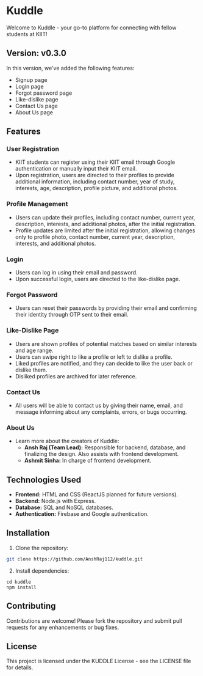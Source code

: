 # Kuddle

Welcome to Kuddle - your go-to platform for connecting with fellow students at KIIT!

## Version: v0.3.0

In this version, we've added the following features:
- Signup page
- Login page
- Forgot password page
- Like-dislike page
- Contact Us page
- About Us page

## Features

### User Registration

- KIIT students can register using their KIIT email through Google authentication or manually input their KIIT email.
- Upon registration, users are directed to their profiles to provide additional information, including contact number, year of study, interests, age, description, profile picture, and additional photos.

### Profile Management

- Users can update their profiles, including contact number, current year, description, interests, and additional photos, after the initial registration.
- Profile updates are limited after the initial registration, allowing changes only to profile photo, contact number, current year, description, interests, and additional photos.

### Login

- Users can log in using their email and password.
- Upon successful login, users are directed to the like-dislike page.

### Forgot Password

- Users can reset their passwords by providing their email and confirming their identity through OTP sent to their email.

### Like-Dislike Page

- Users are shown profiles of potential matches based on similar interests and age range.
- Users can swipe right to like a profile or left to dislike a profile.
- Liked profiles are notified, and they can decide to like the user back or dislike them.
- Disliked profiles are archived for later reference.

### Contact Us

- All users will be able to contact us by giving their name, email, and message informing about any complaints, errors, or bugs occurring.

### About Us

- Learn more about the creators of Kuddle:
  - **Ansh Raj (Team Lead):** Responsible for backend, database, and finalizing the design. Also assists with frontend development.
  - **Ashmit Sinha:** In charge of frontend development.

## Technologies Used

- **Frontend:** HTML and CSS (ReactJS planned for future versions).
- **Backend:** Node.js with Express.
- **Database:** SQL and NoSQL databases.
- **Authentication:** Firebase and Google authentication.

## Installation

1. Clone the repository:

```bash
git clone https://github.com/AnshRaj112/kuddle.git
```

2.  Install dependencies:
   
```
cd kuddle
npm install
```

## Contributing

Contributions are welcome! Please fork the repository and submit pull requests for any enhancements or bug fixes.

## License

This project is licensed under the KUDDLE License - see the LICENSE file for details.
